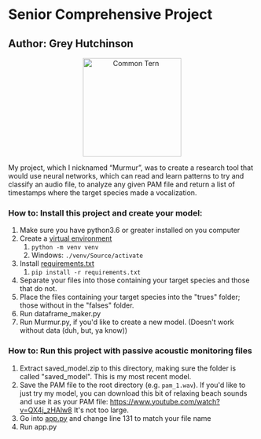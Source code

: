 # Senior Comprehensive Project
## Author: Grey Hutchinson

<p align="center">
<img src="https://www.allaboutbirds.org/guide/assets/photo/299890491-1280px.jpg"
     alt="Common Tern"
     style="width: 200px; margin-left: auto; margin-right: auto" />
</p>
My project, which I nicknamed “Murmur”, was to create a research tool that would use neural networks, which can read and learn patterns to try and classify an audio file, to analyze any given PAM file and return a list of timestamps where the target species made a vocalization.


### How to: Install this project and create your model:

1. Make sure you have python3.6 or greater installed on you computer
2. Create a [virtual environment](https://docs.python.org/3/library/venv.html)
   1. `python -m venv venv`
   2. Windows: `./venv/Source/activate` 
3. Install [requirements.txt](requirements.txt)
   1. `pip install -r requirements.txt`
4. Separate your files into those containing your target species and those that do not. 
5. Place the files containing your target species into the "trues" folder; those without in the "falses" folder. 
6. Run dataframe_maker.py
7. Run Murmur.py, if you'd like to create a new model. (Doesn't work without data (duh, but, ya know))

### How to: Run this project with passive acoustic monitoring files

1.  Extract saved_model.zip to this directory, making sure the folder is called "saved_model". This is my most recent model.
2.  Save the PAM file to the root directory (e.g. `pam_1.wav`). If you'd like to just try my model, you can download this bit of relaxing beach sounds and use it as your PAM file: https://www.youtube.com/watch?v=QX4j_zHAlw8 It's not too large. 
3.  Go into [app.py](app.py) and change line 131 to match your file name
4.  Run app.py
